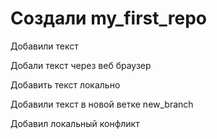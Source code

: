 ﻿# Создали my_first_repo

Добавили текст

Добали текст через веб браузер

Добавить текст локально

Добавили текст в новой ветке new_branch

Добавил локальный конфликт
